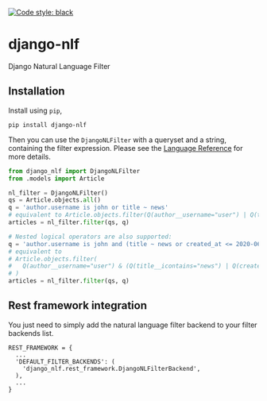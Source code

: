 [![Code style: black](https://img.shields.io/badge/code%20style-black-000000.svg)](https://github.com/psf/black)

# django-nlf

Django Natural Language Filter

## Installation

Install using `pip`,

```
pip install django-nlf
```

Then you can use the `DjangoNLFilter` with a queryset and a string, containing the filter expression. Please see the [Language Reference]() for more details.

```python
from django_nlf import DjangoNLFilter
from .models import Article

nl_filter = DjangoNLFilter()
qs = Article.objects.all()
q = 'author.username is john or title ~ news'
# equivalent to Article.objects.filter(Q(author__username="user") | Q(title__icontains="news"))
articles = nl_filter.filter(qs, q)

# Nested logical operators are also supported:
q = 'author.username is john and (title ~ news or created_at <= 2020-06-05)'
# equivalent to
# Article.objects.filter(
#   Q(author__username="user") & (Q(title__icontains="news") | Q(created_at__lte="2020-06-05"))
# )
articles = nl_filter.filter(qs, q)
```

## Rest framework integration

You just need to simply add the natural language filter backend to your filter backends list.

```
REST_FRAMEWORK = {
  ...
  'DEFAULT_FILTER_BACKENDS': (
    'django_nlf.rest_framework.DjangoNLFilterBackend',
  ),
  ...
}
```

